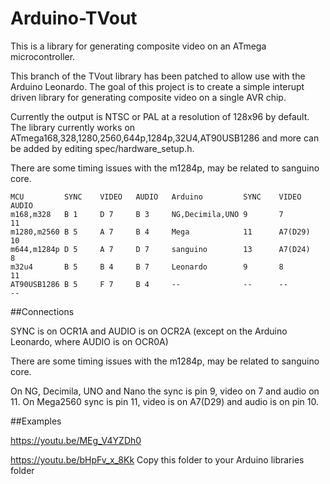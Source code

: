 # Arduino-TVout

This is a library for generating composite video on an ATmega microcontroller.

This branch of the TVout library has been patched to allow use with the Arduino Leonardo. The goal of this project is to create a simple interupt driven library for generating composite video on a single AVR chip.

Currently the output is NTSC or PAL at a resolution of 128x96 by default. The library currently works on ATmega168,328,1280,2560,644p,1284p,32U4,AT90USB1286 and more can be added by editing spec/hardware_setup.h.

There are some timing issues with the m1284p, may be related to sanguino core.

```
MCU         SYNC	VIDEO	AUDIO	Arduino	        SYNC	VIDEO	  AUDIO
m168,m328	B 1	    D 7	    B 3	    NG,Decimila,UNO	9	    7	      11
m1280,m2560	B 5	    A 7	    B 4	    Mega            11	    A7(D29)	  10
m644,m1284p	D 5	    A 7	    D 7	    sanguino        13	    A7(D24)	  8
m32u4       B 5	    B 4	    B 7	    Leonardo        9       8         11
AT90USB1286	B 5	    F 7	    B 4	    --	            --	    --	      --
```

##Connections

SYNC is on OCR1A and AUDIO is on OCR2A (except on the Arduino Leonardo, where AUDIO is on OCR0A)

There are some timing issues with the m1284p, may be related to sanguino core.

On NG, Decimila, UNO and Nano the sync is pin 9, video on 7 and audio on 11. On Mega2560	sync is pin 11, video is on A7(D29)	and audio is on pin 10.


##Examples

https://youtu.be/MEg_V4YZDh0

https://youtu.be/bHpFv_x_8Kk
Copy this folder to your Arduino libraries folder
